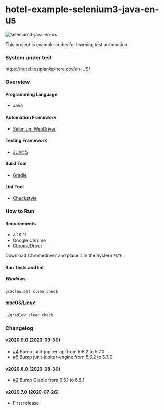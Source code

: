 # hotel-example-selenium3-java-en-us

![selenium3-java-en-us](https://github.com/testplanisphere/hotel-example-selenium3-java-en-us/workflows/selenium3-java-en-us/badge.svg)

This project is example codes for learning test automation.

### System under test

https://hotel.testplanisphere.dev/en-US/

### Overview

#### Programming Language

* Java

#### Automation Framework

* [Selenium WebDriver](https://www.selenium.dev/)

#### Testing Framework

* [JUnit 5](https://junit.org/junit5/)

#### Build Tool

* [Gradle](https://gradle.org/)

#### Lint Tool

* [Checkstyle](https://checkstyle.sourceforge.io/)

### How to Run

#### Requirements

* JDK 11
* Google Chrome
* [ChromeDriver](https://chromedriver.chromium.org/downloads)

Download Chromedriver and place it in the System `PATH`.

#### Run Tests and lint

##### Windows

```
gradlew.bat clean check
```

##### macOS/Linux

```
./gradlew clean check
```

### Changelog

#### v2020.9.0 (2020-09-30)

* [#4](https://github.com/testplanisphere/hotel-example-selenium3-java-en-us/pull/4) Bump junit-jupiter-api from 5.6.2 to 5.7.0
* [#5](https://github.com/testplanisphere/hotel-example-selenium3-java-en-us/pull/5) Bump junit-jupiter-engine from 5.6.2 to 5.7.0

#### v2020.8.0 (2020-08-30)

* [#2](https://github.com/testplanisphere/hotel-example-selenium3-java-en-us/pull/2) Bump Gradle from 6.5.1 to 6.6.1

#### v2020.7.0 (2020-07-26)

* First release
